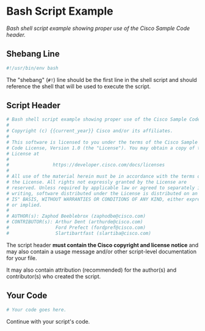 # Bash Script Example

_Bash shell script example showing proper use of the Cisco Sample Code header._

## Shebang Line

```bash
#!/usr/bin/env bash
```

The "shebang" (`#!`) line should be the first line in the shell script and should reference the shell that will be used to execute the script.

## Script Header

```bash
# Bash shell script example showing proper use of the Cisco Sample Code header. 
#
# Copyright (c) {{current_year}} Cisco and/or its affiliates.
#
# This software is licensed to you under the terms of the Cisco Sample
# Code License, Version 1.0 (the "License"). You may obtain a copy of the
# License at
#
#                https://developer.cisco.com/docs/licenses
#
# All use of the material herein must be in accordance with the terms of
# the License. All rights not expressly granted by the License are
# reserved. Unless required by applicable law or agreed to separately in
# writing, software distributed under the License is distributed on an "AS
# IS" BASIS, WITHOUT WARRANTIES OR CONDITIONS OF ANY KIND, either express
# or implied.
#
# AUTHOR(s): Zaphod Beeblebrox (zaphodbe@cisco.com)
# CONTRIBUTOR(s): Arthur Dent (arthurde@cisco.com)
#                 Ford Prefect (fordpref@cisco.com)
#                 Slartibartfast (slartiba@cisco.com)
```

The script header **must contain the Cisco copyright and license notice** and may also contain a usage message and/or other script-level documentation for your file.

It may also contain attribution (recommended) for the author(s) and contributor(s) who created the script.

## Your Code

```bash
# Your code goes here.
```

Continue with your script's code.
